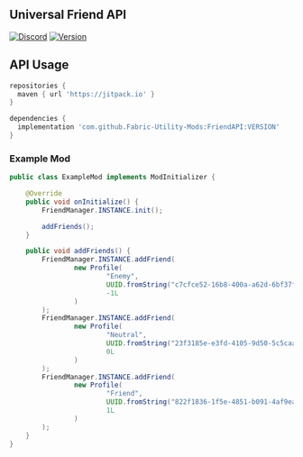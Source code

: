 ## Universal Friend API

[![Discord](https://img.shields.io/discord/821938163269500938)](https://discord.gg/sK4rK2qCn8)
[![Version](https://img.shields.io/github/v/release/Fabric-Utility-Mods/FriendAPI?label=Version)](https://jitpack.io/#Fabric-Utility-Mods/FriendAPI)

## API Usage
```groovy
repositories {
  maven { url 'https://jitpack.io' }
}

dependencies {
  implementation 'com.github.Fabric-Utility-Mods:FriendAPI:VERSION'
}
```

### Example Mod
```java
public class ExampleMod implements ModInitializer {

    @Override
    public void onInitialize() {
        FriendManager.INSTANCE.init();

        addFriends();
    }

    public void addFriends() {
        FriendManager.INSTANCE.addFriend(
                new Profile(
                        "Enemy",
                        UUID.fromString("c7cfce52-16b8-400a-a62d-6bf37f2a093a"),
                        -1L
                )
        );
        FriendManager.INSTANCE.addFriend(
                new Profile(
                        "Neutral",
                        UUID.fromString("23f3185e-e3fd-4105-9d50-5c5caaead461"),
                        0L
                )
        );
        FriendManager.INSTANCE.addFriend(
                new Profile(
                        "Friend",
                        UUID.fromString("822f1836-1f5e-4851-b091-4af9ea3993b4"),
                        1L
                )
        );
    }
}
```